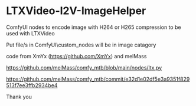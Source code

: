 # LTXVideo-I2V-ImageHelper

ComfyUI nodes to encode image with H264 or H265 compression to be used with LTXVideo

Put file/s in ComfyUI\custom_nodes
will be in image catagory

code from XmYx (https://github.com/XmYx) and melMass

https://github.com/melMass/comfy_mtb/blob/main/nodes/ltx.py

https://github.com/melMass/comfy_mtb/commit/e32d1e02df5e3a9351f829513f7ee3ffb2934be4

Thank you

